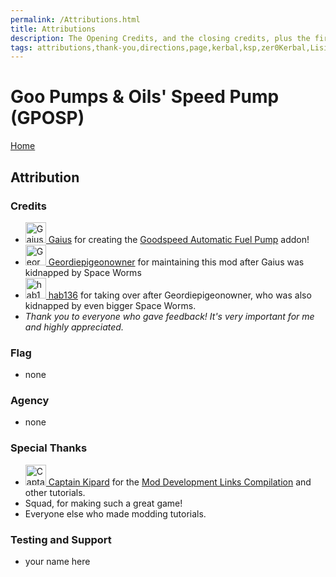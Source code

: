 ```yaml
---
permalink: /Attributions.html
title: Attributions
description: The Opening Credits, and the closing credits, plus the first of two (or is three) end credit scenes
tags: attributions,thank-you,directions,page,kerbal,ksp,zer0Kerbal,Lisias,zedK
---
```


<!--
Attributions.md v1.0.7.1
Goo Pumps & Oils' Speed Pump (GPOSP)
created: 01 Feb 2022
updated: 27 Mar 2022
-->

<!-- this file used with express permission from zer0Kerbal -->

<script src="https://kit.fontawesome.com/0ea5493613.js" crossorigin="anonymous"></script>
<i class="fa fa-gear fa-spin fa-3x" style="color: firebrick"></i>

# Goo Pumps & Oils' Speed Pump (GPOSP)

[Home](./index.md)

## Attribution

### Credits

<ul>
  <li><a href="https://forum.kerbalspaceprogram.com/index.php?/profile/66495-*/"><img border="0" alt="Gaius" src="https://kerbal-forum-uploads.s3.us-west-2.amazonaws.com/monthly_2022_07/GoodspeedBlimp256x.thumb.png.048bee74eae8e30c7f289ab76bb4c4ef.png" width="33px" height="33px"> Gaius</a> for creating the <a href="https://forum.kerbalspaceprogram.com/index.php?/topic/202749-*/" alt="Goodspeed Automatic Fuel Pump"> Goodspeed Automatic Fuel Pump</a> addon!</li>
  <li><a href="https://forum.kerbalspaceprogram.com/index.php?/profile/57146-*/"><img border="0" alt="Geordiepigeonowner" src="https://kerbal-forum-uploads.s3.us-west-2.amazonaws.com/set_resources_17/84c1e40ea0e759e3f1505eb1788ddf3c_default_photo.png" width="33px" height="33px"> Geordiepigeonowner</a>  for maintaining this mod after Gaius was kidnapped by Space Worms</li>
  <li><a href="https://forum.kerbalspaceprogram.com/index.php?/profile/75997-*/"><img border="0" alt="hab136" src="https://kerbal-forum-uploads.s3.us-west-2.amazonaws.com/profile/photo-75997.jpg" width="33px" height="33px"> hab136</a> for taking over after Geordiepigeonowner, who was also kidnapped by even bigger Space Worms.</li>
  <li><i>Thank you to everyone who gave feedback! It's very important for me and highly appreciated.</i></li>
</ul>

### Flag

* none

### Agency

* none

### Special Thanks

<ul>
  <li><a href="https://forum.kerbalspaceprogram.com/index.php?/profile/70516-captainkipard/"><img border="0" alt="Captain Kipard" src="https://kerbal-forum-uploads.s3.us-west-2.amazonaws.com/monthly_12_2015/itsame.png.3227b08e54fc9e3eaa0c6c2ad8e9ad07.thumb.png.5d3a3eb0344a23048ea58826e47b9781.png" width="33px" height="33px"> Captain Kipard</a> for the <a href="https://forum.kerbalspaceprogram.com/index.php?/topic/85372-*/">Mod Development Links Compilation</a> and other tutorials.</li>
  <li>Squad, for making such a great game!</li>
  <li>Everyone else who made modding tutorials.</li>
</ul>

### Testing and Support

* your name here

[gaius]: https://forum.kerbalspaceprogram.com/index.php?/profile/66495-*/ "Gaius"
[geordiepigeonowner]:https://forum.kerbalspaceprogram.com/index.php?/profile/116764-*/ "Geordiepigeonowner"
[hab136]: https://forum.kerbalspaceprogram.com/index.php?/profile/75997-*/ "hab136"
[lisias]: https://forum.kerbalspaceprogram.com/index.php?/profile/187168-*/ "Lisias"
[zer0Kerbal]: https://forum.kerbalspaceprogram.com/index.php?/profile/190933-*/ "zer0Kerbal"

[GPOSP]: https://forum.kerbalspaceprogram.com/index.php?/topic/207732-*/ "GPOSP"

[cptkipard]: https://forum.kerbalspaceprogram.com/index.php?/profile/70516-*/ "Captain Kipard"